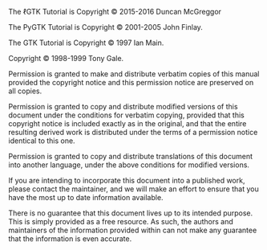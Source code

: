 The ℓGTK Tutorial is Copyright &copy; 2015-2016 Duncan McGreggor

The PyGTK Tutorial is Copyright &copy; 2001-2005 John Finlay.

The GTK Tutorial is Copyright &copy; 1997 Ian Main.

Copyright &copy; 1998-1999 Tony Gale.

Permission is granted to make and distribute verbatim copies of this manual provided the copyright notice and this permission notice are preserved on all copies.

Permission is granted to copy and distribute modified versions of this document under the conditions for verbatim copying, provided that this copyright notice is included exactly as in the original, and that the entire resulting derived work is distributed under the terms of a permission notice identical to this one.

Permission is granted to copy and distribute translations of this document into another language, under the above conditions for modified versions.

If you are intending to incorporate this document into a published work, please contact the maintainer, and we will make an effort to ensure that you have the most up to date information available.

There is no guarantee that this document lives up to its intended purpose. This is simply provided as a free resource. As such, the authors and maintainers of the information provided within can not make any guarantee that the information is even accurate.